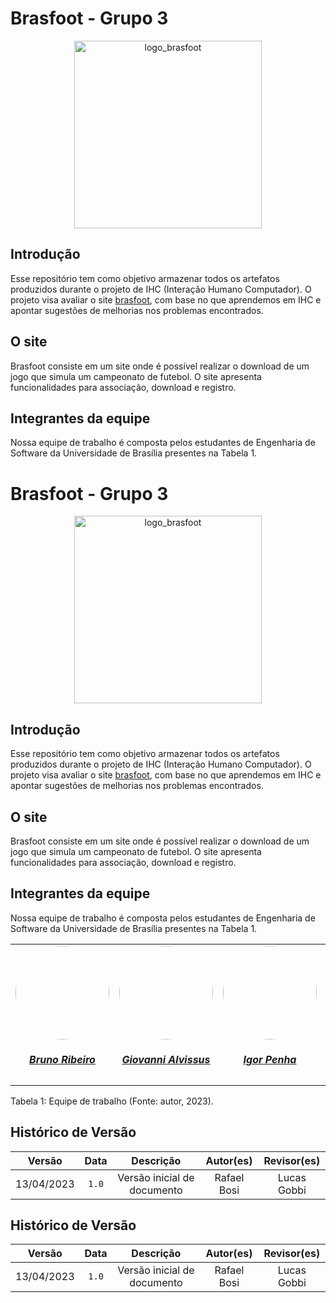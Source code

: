# Brasfoot - Grupo 3

<div style="text-align: center">
<img src="https://github.com/Interacao-Humano-Computador/2023.1-Brasfoot/blob/main/Docs/img/logo_brasfoot.jpg" alt="logo_brasfoot" style="width: 300px" al>
</div>

## Introdução

 Esse repositório tem como objetivo armazenar todos os artefatos produzidos durante o projeto de IHC (Interação Humano Computador). O projeto visa avaliar o site [brasfoot](http://www.brasfoot.com/), com base no que aprendemos em IHC e apontar sugestões de melhorias nos problemas encontrados.

## O site

 Brasfoot consiste em um site onde é possível realizar o download de um jogo que simula um campeonato de futebol. O site apresenta funcionalidades para associação, download e registro.


## Integrantes da equipe

Nossa equipe de trabalho é composta pelos estudantes de Engenharia de Software da Universidade de Brasília presentes na Tabela 1.

# Brasfoot - Grupo 3

<div style="text-align: center">
<img src="https://github.com/Interacao-Humano-Computador/2023.1-Brasfoot/blob/main/Docs/img/logo_brasfoot.jpg" alt="logo_brasfoot" style="width: 300px" al>
</div>

## Introdução

 Esse repositório tem como objetivo armazenar todos os artefatos produzidos durante o projeto de IHC (Interação Humano Computador). O projeto visa avaliar o site [brasfoot](http://www.brasfoot.com/), com base no que aprendemos em IHC e apontar sugestões de melhorias nos problemas encontrados.

## O site

 Brasfoot consiste em um site onde é possível realizar o download de um jogo que simula um campeonato de futebol. O site apresenta funcionalidades para associação, download e registro.


## Integrantes da equipe

Nossa equipe de trabalho é composta pelos estudantes de Engenharia de Software da Universidade de Brasília presentes na Tabela 1.

<center>
<table style="margin-left: auto; margin-right: auto;">
<tr>
    <td align="center">
      <a href="https://github.com/BrunoRiibeiro">
        <img style="border-radius: 50%;" src="https://github.com/BrunoRiibeiro.png" width="150px;"/>
        <h5 class="text-center">Bruno Ribeiro</h5>
      </a>
    </td>
    <td align="center">
      <a href="https://github.com/giovanni1106">
        <img style="border-radius: 50%;" src="https://github.com/giovanni1106.png" width="150px;"/>
        <h5 class="text-center">Giovanni Alvissus</h5>
      </a>
    </td>
    <td align="center">
      <a href="https://github.com/igorpenhaa">
        <img style="border-radius: 50%;" src="https://github.com/igorpenhaa.png" width="150px;"/>
        <h5 class="text-center">Igor Penha</h5>
      </a>
    </td>
    <td align="center">
      <a href="https://github.com/larigs">
        <img style="border-radius: 50%;" src="https://github.com/larigs.png" width="150px;"/>
        <h5 class="text-center">Larissa Gomes</h5>
      </a>
    </td>
    <td align="center">
      <a href="https://github.com/LucasBergholz">
        <img style="border-radius: 50%;" src="https://github.com/LucasBergholz.png" width="150px;"/>
        <h5 class="text-center">Lucas Gobbi</h5>
      </a>
    </td>
    <td align="center">
      <a href="https://github.com/frmiza">
        <img style="border-radius: 50%;" src="https://github.com/frmiza.png" width="150px;"/>
        <h5 class="text-center">Mizael Santos</h5>
      </a>
    </td>
    <td align="center">
      <a href="https://github.com/StrangeUnit28">
        <img style="border-radius: 50%;" src="https://github.com/StrangeUnit28.png" width="150px;"/>
        <h5 class="text-center">Rafael Bosi</h5>
      </a>
    </td>
</table>

</center>


<div style="text-align: left">
<p> Tabela 1: Equipe de trabalho (Fonte: autor, 2023).</p>
</div>

## Histórico de Versão

|   Versão   | Data  |                      Descrição                      |    Autor(es)     |  Revisor(es)  |
| :--------: | :---: | :-------------------------: | :--------------: | :-----------: |
| 13/04/2023 | `1.0` | Versão inicial de documento | Rafael Bosi | Lucas Gobbi |


## Histórico de Versão

|   Versão   | Data  |                      Descrição                      |    Autor(es)     |  Revisor(es)  |
| :--------: | :---: | :-------------------------: | :--------------: | :-----------: |
| 13/04/2023 | `1.0` | Versão inicial de documento | Rafael Bosi | Lucas Gobbi |
